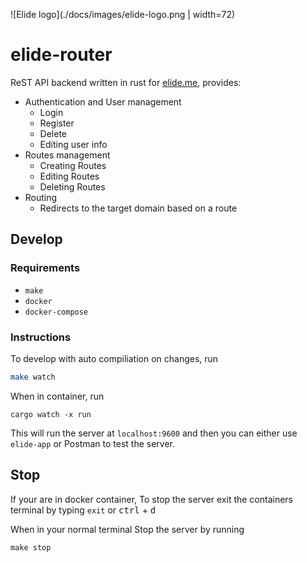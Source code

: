 ![Elide logo](./docs/images/elide-logo.png | width=72)
# elide-router
ReST API backend written in rust for [elide.me](https://console.elide.me), provides:

- Authentication and User management
  - Login
  - Register
  - Delete
  - Editing user info
- Routes management
  - Creating Routes
  - Editing Routes
  - Deleting Routes
- Routing
  - Redirects to the target domain based on a route

## Develop

### Requirements

- `make`
- `docker`
- `docker-compose`

### Instructions

To develop with auto compiliation on changes, run

```sh
make watch
```

When in container, run

```
cargo watch -x run
```

This will run the server at `localhost:9600` and then you can either use `elide-app` or Postman to test the server.

## Stop

If your are in docker container, To stop the server exit the containers terminal by typing `exit` or <kbd>ctrl</kbd> + <kbd>d</kbd>

When in your normal terminal Stop the server by running

```
make stop
```
